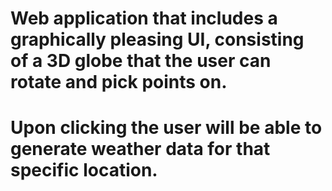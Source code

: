 # Web application that includes a graphically pleasing UI, consisting of a 3D globe that the user can rotate and pick points on.
# Upon clicking the user will be able to generate weather data for that specific location.
